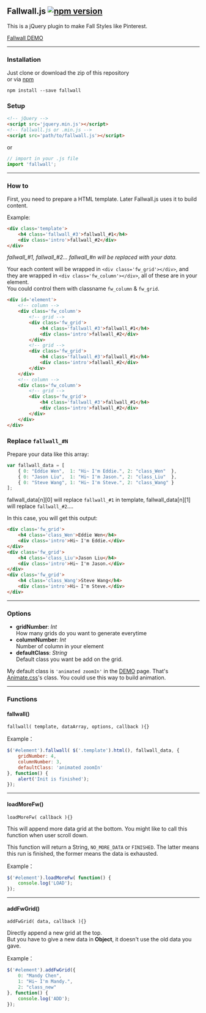 ## Fallwall.js [![npm version](https://badge.fury.io/js/fallwall.svg)](https://badge.fury.io/js/fallwall)

This is a jQuery plugin to make Fall Styles like Pinterest.

[Fallwall DEMO](http://github.eddiewen.me/Fallwall.js/)

----

### Installation

Just clone or download the zip of this repository  
or via [npm](https://www.npmjs.com/package/fallwall)

~~~shell
npm install --save fallwall
~~~

### Setup

~~~html
<!-- jQuery -->
<script src='jquery.min.js'></script>
<!-- fallwall.js or .min.js -->
<script src='path/to/fallwall.js'></script>
~~~

or

~~~javascript
// import in your .js file
import 'fallwall';
~~~

----

### How to

First, you need to prepare a HTML template. Later Fallwall.js uses it to build content.  

Example:

~~~html
<div class='template'>
	<h4 class='fallwall_#3'>fallwall_#1</h4>
	<div class='intro'>fallwall_#2</div>
</div>
~~~

*fallwall\_#1, fallwall\_#2... fallwall\_#n will be replaced with your data.*

Your each content will be wrapped in `<div class='fw_grid'></div>`, and they are wrapped in `<div class='fw_column'></div>`, all of these are in your element.  
You could control them with classname `fw_column` & `fw_grid`.

~~~html
<div id='element'>
	<!-- column -->
	<div class='fw_column'>
		<!-- grid -->
		<div class='fw_grid'>
			<h4 class='fallwall_#3'>fallwall_#1</h4>
			<div class='intro'>fallwall_#2</div>
		</div>
		<!-- grid -->
		<div class='fw_grid'>
			<h4 class='fallwall_#3'>fallwall_#1</h4>
			<div class='intro'>fallwall_#2</div>
		</div>
	</div>
	<!-- column -->
	<div class='fw_column'>
		<!-- grid -->
		<div class='fw_grid'>
			<h4 class='fallwall_#3'>fallwall_#1</h4>
			<div class='intro'>fallwall_#2</div>
		</div>
	</div>
</div>
~~~

### Replace `fallwall_#N`

Prepare your data like this array:

~~~javascript
var fallwall_data = [
	{ 0: "Eddie Wen",  1: "Hi~ I'm Eddie.", 2: "class_Wen"  },
	{ 0: "Jason Liu",  1: "Hi~ I'm Jason.", 2: "class_Liu"  },
	{ 0: "Steve Wang", 1: "Hi~ I'm Steve.", 2: "class_Wang" }
];
~~~

fallwall\_data[n][0] will replace `fallwall_#1` in template, fallwall\_data[n][1] will replace `fallwall_#2`....

In this case, you will get this output:

~~~html
<div class='fw_grid'>
	<h4 class='class_Wen'>Eddie Wen</h4>
	<div class='intro'>Hi~ I'm Eddie.</div>
</div>
<div class='fw_grid'>
	<h4 class='class_Liu'>Jason Liu</h4>
	<div class='intro'>Hi~ I'm Jason.</div>
</div>
<div class='fw_grid'>
	<h4 class='class_Wang'>Steve Wang</h4>
	<div class='intro'>Hi~ I'm Steve.</div>
</div>
~~~

----

### Options

* __gridNumber__: _Int_  
How many grids do you want to generate everytime
* __columnNumber__: _Int_  
Number of column in your element
* __defaultClass__: _String_  
Default class you want be add on the grid.

My default class is `'animated zoomIn'` in the [DEMO](http://github.eddiewen.me/Fallwall.js/) page. That's [Animate.css](http://daneden.github.io/animate.css/)'s class. You could use this way to build animation.

----

### Functions

#### fallwall()

`fallwall( template, dataArray, options, callback ){}`

Example：

~~~javascript
$('#element').fallwall( $('.template').html(), fallwall_data, {
	gridNumber: 4,
	columnNumber: 3,
	defaultClass: 'animated zoomIn'
}, function() {
	alert('Init is finished');
});
~~~

----

#### loadMoreFw()

`loadMoreFw( callback ){}`

This will append more data grid at the bottom. You might like to call this function when user scroll down.

This function will return a String, `NO_MORE_DATA` or `FINISHED`. The latter means this run is finished, the former means the data is exhausted.

Example：

~~~javascript
$('#element').loadMoreFw( function() {
	console.log('LOAD');
});
~~~

----

#### addFwGrid()

`addFwGrid( data, callback ){}`

Directly append a new grid at the top.  
But you have to give a new data in __Object__, it doesn't use the old data you gave.

Example：

~~~javascript
$('#element').addFwGrid({
	0: "Mandy Chen",
	1: "Hi~ I'm Mandy.",
	2: "class_new"
}, function() {
	console.log('ADD');
});
~~~
